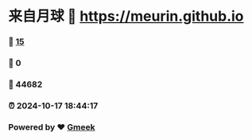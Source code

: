 # 来自月球 :link: https://meurin.github.io 
### :page_facing_up: [15](https://meurin.github.io/tag.html) 
### :speech_balloon: 0 
### :hibiscus: 44682 
### :alarm_clock: 2024-10-17 18:44:17 
### Powered by :heart: [Gmeek](https://github.com/Meekdai/Gmeek)
